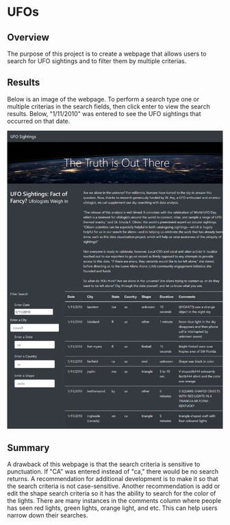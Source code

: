 # UFOs

## Overview
The purpose of this project is to create a webpage that allows users to search for UFO sightings and to filter them by multiple criterias.

## Results
Below is an image of the webpage. To perform a search type one or multiple criterias in the search fields, then click enter to view the search results. Below, "1/11/2010" was entered to see the UFO sightings that occurred on that date.

![webfiltered.png](https://github.com/jlynw/UFOs/blob/main/static/images/webfiltered.png)

## Summary
A drawback of this webpage is that the search criteria is sensitive to punctuation. If "CA" was entered instead of "ca," there would be no search returns. A recommendation for additional development is to make it so that the search criteria is not case-sensitive. Another recommendation is add or edit the shape search criteria so it has the ability to search for the color of the lights. There are many instances in the comments column where people has seen red lights, green lights, orange light, and etc. This can help users narrow down their searches.
